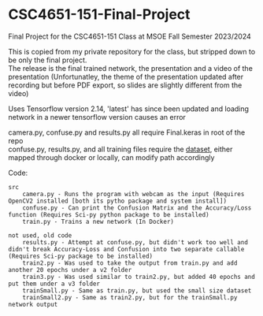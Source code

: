 # CSC4651-151-Final-Project
Final Project for the CSC4651-151 Class at MSOE Fall Semester 2023/2024

This is copied from my private repository for the class, but stripped down to be only the final project.<br/>
The release is the final trained network, the presentation and a video of the presentation (Unfortunatley, the theme of the presentation updated after recording but before PDF export, so slides are slightly different from the video)

Uses Tensorflow version 2.14, 'latest' has since been updated and loading network in a newer tensorflow version causes an error 

camera.py, confuse.py and results.py all require Final.keras in root of the repo<br/>
confuse.py, results.py, and all training files require the [dataset](https://www.kaggle.com/datasets/kapitanov/hagrid), either mapped through docker or locally, can modify path accordingly


Code:

    src
        camera.py - Runs the program with webcam as the input (Requires OpenCV2 installed [both its pytho package and system install])
        confuse.py - Can print the Confusion Matrix and the Accuracy/Loss function (Requires Sci-py python package to be installed)
        train.py - Trains a new network (In Docker)
        
    not used, old code
        results.py - Attempt at confuse.py, but didn't work too well and didn't break Accuracy-Loss and Confusion into two separate callable (Requires Sci-py package to be installed)
        train2.py - Was used to take the output from train.py and add another 20 epochs under a v2 folder
        train3.py - Was used similar to train2.py, but added 40 epochs and put them under a v3 folder
        trainSmall.py - Same as train.py, but used the small size dataset
        trainSmall2.py - Same as train2.py, but for the trainSmall.py network output

